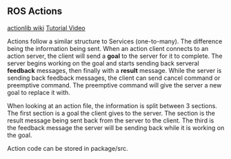 ## ROS Actions
[actionlib wiki](https://wiki.ros.org/actionlib)
[Tutorial Video](https://youtu.be/QvdfJVRj4-8)

Actions follow a similar structure to Services (one-to-many). The difference being the information being sent. When an action client connects to an action server, the client will send a **goal** to the server for it to complete.
The server begins working on the goal and starts sending back serveral **feedback** messages, then finally with a **result** message.
While the server is sending back feedback messages, the client can send cancel command or preemptive command. The preemptive command will give the server a new goal to replace it with.

When looking at an action file, the information is split between 3 sections. The first section is a goal the client gives to the server. The section is the result message being sent back from the server to the client. The third is the feedback message the server will be sending back while it is working on the goal.

Action code can be stored in package/src.